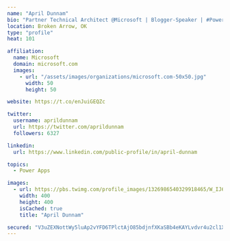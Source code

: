 ```yaml
---
name: "April Dunnam"
bio: "Partner Technical Architect @Microsoft | Blogger-Speaker | #PowerApps, #PowerAutomate, #Office365, #SharePoint | #WIT | #Karaoke Queen"
location: Broken Arrow, OK
type: "profile"
heat: 101

affiliation:
  name: Microsoft
  domain: microsoft.com
  images:
    - url: "/assets/images/organizations/microsoft.com-50x50.jpg"
      width: 50
      height: 50

website: https://t.co/enJuiGEQZc

twitter:
  username: aprildunnam
  url: https://twitter.com/aprildunnam
  followers: 6327

linkedin:
  url: https://www.linkedin.com/public-profile/in/april-dunnam

topics:
  - Power Apps

images:
  - url: https://pbs.twimg.com/profile_images/1326986540329918465/W_IJ6Ih2_400x400.jpg
    width: 400
    height: 400
    isCached: true
    title: "April Dunnam"

secured: "V3uZEXNottWy5luAp2vYFD6TPlctAjO85bdjnfXKaSBb4eKAYLvdvr4u2cl1XCrtAO5m4JS6ewdSpoZ0158sjGEs3ZKUP2k1TL9HEmszVYdMUL8YZFfKhg73BEkzOTYOlU7BPxQV+rX7PVyZxYEXptyd62RmyzKibRc67fW4CRnT3rXYgSnGBCN9qWFPY1aYQ09kOZI1Py6KV1kzV1kQrk1I0GWIB/ciCQrmXO/dh0i12ewsHRwMKbLSOzDLzKJQsLL62FNnTJ4qA4lSQVDihv5uRA+E5ykhE3OQevOFzdkN1bHkFqfQODaU+n2LcDaiNSIO2Gnd66qOmbM62PaFJO4jYZJiD1SDKwPp8qJzffRVSKPudKNgzF39xb9nkvyLE8qYtywBDWgMpiQPXwSz8kHjdlKMjLXrFrRrhNMS0jk=;IvsTYVu0/4ZFj01KhBHqBA=="
---
```


